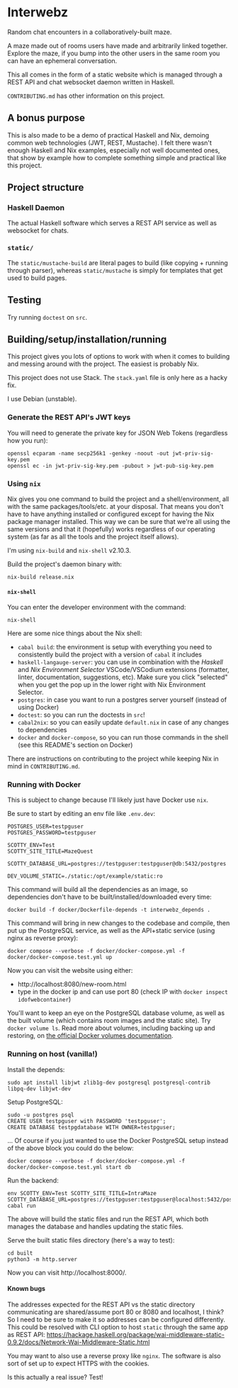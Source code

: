 # Interwebz

Random chat encounters in a collaboratively-built maze.

A maze made out of rooms users have made and arbitrarily linked together.
Explore the maze, if you bump into the other users in the same room you can
have an ephemeral conversation.

This all comes in the form of a static website which is managed through a REST
API and chat websocket daemon written in Haskell.

`CONTRIBUTING.md` has other information on this project.

## A bonus purpose

This is also made to be a demo of practical Haskell and Nix, demoing common web
technologies (JWT, REST, Mustache). I felt there wasn't enough Haskell and Nix
examples, especially not well documented ones, that show by example how to
complete something simple and practical like this project.

## Project structure

### Haskell Daemon

The actual Haskell software which serves a REST API service as well as websocket
for chats.

### `static/`

The `static/mustache-build` are literal pages to build (like copying + running
through parser), whereas `static/mustache` is simply for templates that get used
to build pages.

## Testing

Try running `doctest` on `src`.

## Building/setup/installation/running

This project gives you lots of options to work with when it comes to building
and messing around with the project. The easiest is probably Nix.

This project does not use Stack. The `stack.yaml` file is only here as a hacky
fix.

I use Debian (unstable).

### Generate the REST API's JWT keys

You will need to generate the private key for JSON Web Tokens (regardless how
you run):

```
openssl ecparam -name secp256k1 -genkey -noout -out jwt-priv-sig-key.pem
openssl ec -in jwt-priv-sig-key.pem -pubout > jwt-pub-sig-key.pem
```

### Using `nix`

Nix gives you one command to build the project and a shell/environment, all with
the same packages/tools/etc. at your disposal. That means you don't have to have
anything installed or configured except for having the Nix package manager
installed. This way we can be sure that we're all using the same versions and
that it (hopefully) works regardless of our operating system (as far as all the
tools and the project itself allows).

I'm using `nix-build` and `nix-shell` v2.10.3.

Build the project's daemon binary with:

```
nix-build release.nix
```

#### `nix-shell`

You can enter the developer environment with the command:

```
nix-shell
```

Here are some nice things about the Nix shell:

  * `cabal build`: the environment is setup with everything you need to
    consistently build the project with a version of `cabal` it includes
  * `haskell-langauge-server`: you can use in combination with the *Haskell* and
    *Nix Environment Selector* VSCode/VSCodium extensions (formatter, linter,
    documentation, suggestions, etc). Make sure you click "selected" when you
    get the pop up in the lower right with Nix Environment Selector.
  * `postgres`: in case you want to run a postgres server yourself (instead of
    using Docker)
  * `doctest`: so  you can run the doctests in `src`!
  * `cabal2nix`: so you can easily update `default.nix` in case of any changes
    to dependencies
  * `docker` and `docker-compose`, so you can run those commands in the shell
    (see this README's section on Docker)


There are instructions on contributing to the project while keeping Nix in mind
in `CONTRIBUTING.md`.

### Running with Docker

This is subject to change because I'll likely just have Docker use `nix`.

Be sure to start by editing an env file like `.env.dev`:

```
POSTGRES_USER=testpguser
POSTGRES_PASSWORD=testpguser

SCOTTY_ENV=Test
SCOTTY_SITE_TITLE=MazeQuest

SCOTTY_DATABASE_URL=postgres://testpguser:testpguser@db:5432/postgres

DEV_VOLUME_STATIC=./static:/opt/example/static:ro
```

This command will build all the dependencies as an image, so dependencies don't
have to be built/installed/downloaded every time:

```
docker build -f docker/Dockerfile-depends -t interwebz_depends .
```

This command will bring in new changes to the codebase and compile, then put up
the PostgreSQL service, as well as the API+static service (using nginx as
reverse proxy):

```
docker compose --verbose -f docker/docker-compose.yml -f docker/docker-compose.test.yml up
```

Now you can visit the website using either:

  * http://localhost:8080/new-room.html
  * type in the docker ip and can use port 80 (check IP with `docker inspect idofwebcontainer`)

You'll want to keep an eye on the PostgreSQL database volume, as well as the
built volume (which contains room images and the static site). Try `docker
volume ls`. Read more about volumes, including backing up and restoring, on [the
official Docker volumes
documentation](https://docs.docker.com/storage/volumes/#back-up-a-volume).

### Running on host (vanilla!)

Install the depends:

```
sudo apt install libjwt zlib1g-dev postgresql postgresql-contrib libpq-dev libjwt-dev
```

Setup PostgreSQL:

```
sudo -u postgres psql
CREATE USER testpguser with PASSWORD 'testpguser';
CREATE DATABASE testpgdatabase WITH OWNER=testpguser;
```

... Of course if you just wanted to use the Docker PostgreSQL setup instead of
the above block you could do the below:

```
docker compose --verbose -f docker/docker-compose.yml -f docker/docker-compose.test.yml start db
```

Run the backend:

```shell
env SCOTTY_ENV=Test SCOTTY_SITE_TITLE=IntraMaze SCOTTY_DATABASE_URL=postgres://testpguser:testpguser@localhost:5432/postgres cabal run
```

The above will build the static files and run the REST API, which both manages
the database and handles updating the static files.

Serve the built static files directory (here's a way to test):

```
cd built
python3 -m http.server
```

Now you can visit http://localhost:8000/.

#### Known bugs

The addresses expected for the REST API vs the static directory communicating
are shared/assume port 80 or 8080 and localhost, I think? So I need to be sure
to make it so addresses can be configured differently. This could be resolved
with CLI option to host `static` through the same app as REST API: https://hackage.haskell.org/package/wai-middleware-static-0.9.2/docs/Network-Wai-Middleware-Static.html

You may want to also use a reverse proxy like `nginx`. The software is also sort
of set up to expect HTTPS with the cookies.

Is this actually a real issue? Test!
